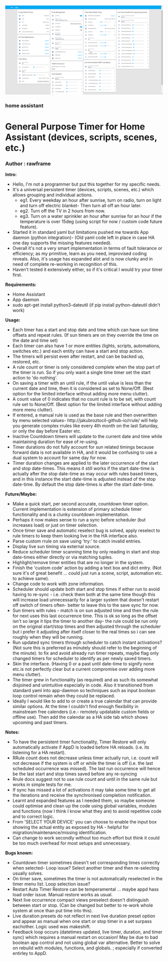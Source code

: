 ![](Timer.gif)

### home assistant
# General Purpose Timer for Home Assistant (devices, scripts, scenes, etc.)
### Author : rawframe

**Intro:**
- Hello, I'm not a programmer but put this together for my specific needs.
- It's a universal persistent timer (devices, scripts, scenes, etc.) which allows grouping and individual actions.
  - eg1. Every weekday an hour after sunrise, turn on radio, turn on light and turn off electric blanket- Then turn all off an hour later.
  - eg2. Turn off the TV in 2 hours from now.
  - eg3. Turn on a water sprinkler an hour after sunrise for an hour if the temperature is over 15deg (using script for now / custom code future feature).
- Started it in standard yaml but limitations pushed me towards App daemon (python integration)- (Old yaml code left in place in case HA one day supports the missing features needed).
- Overall it's not a very smart implementation in terms of fault tolerance or efficiency; as my primitive, learn as you need, improvised coding reveals. Also, it's usage has expanded alot and is now clunky and in need of complete re-working in recognition of this.
- Haven't tested it extensively either, so if it's critical I would try your timer first.

**Requirements:**
- Home Assistant
- App daemon
- sudo apt-get install python3-dateutil (if pip install python-dateutil didn't work)

**Usage:**
- Each timer has a start and stop date and time which can have sun time offsets and repeat rules. (If sun timers are on they override the time on the date and time set)
- Each timer can also have 1 or more entities (lights, scripts, automations, switches etc.) and each entity can have a start and stop action.
- The timers will persist even after restart, and can be backed up, restored, etc.
- A rule count or timer is only considered complete when the stop part of the timer is run. So if you only want a single time timer set the start action to 'do nothing'.
- On saving a timer with an until rule, if the until value is less than the current date and time, then it is considered as set to None/Off. (Best option for the limited interface without adding more menu clutter).
- A count value of 0 indicates that no count rule is to be set, with count rule set to None/Off. (Best option for the limited interface without adding more menu clutter).
- If entered, a manual rule is used as the base rule and then overwritten by menu selected values- http://jakubroztocil-github-io/rrule/ will help you generate complex rrules like every 4th month on the last Saturday, or only the day before Easter etc.
- Inactive Countdown timers will update to the current date and time while maintaining duration for ease of re-using.
- Timer durations do not fully account for sun related timings because forward data is not available in HA, and it would be confusing to use a dual system to account for same day for now.
- Timer duration changes are applied to the later occurrence of the start and stop date-times. This means it still works if the start date-time is actually after the stop date-time as may occur with rules based timers, and in this instance the start date-time is adjusted instead of the stop date-time. By default the stop date-times is after the start date-time.

**Future/Maybe:**
- Make a quick start, per second accurate, countdown timer option. Current implementation is extension of primary schedule timer functionality and is a clunky countdown implementation.
- Perhaps it now makes sense to run a sync before scheduler (but increases load) or just on timer selection.
- Once timer save and automatic reselect bug is solved, apply reselect to rule timers to keep them looking live in the HA interface also.
- Parse custom rrule on save using 'try:' to catch invalid entries.
- Display live sun timing via external source.
- Reduce scheduler timer scanning time by only reading in start and stop date-times either directly or via matching tuples.
- Highlight/remove timer entities that are no longer in the system.
- Finish the 'custom code' action by adding a text box and dict entry. (Not sure it's of great benefit ... could just run a scene, script, automation etc. to achieve same).
- Change code to work with zone information.
- Scheduler should update both start and stop times if either run to avoid having to re-sync - i.e. check them both at the same time though this will increase load unnecessarily for a larger system that doesn't restart off switch of timers often- better to leave this to the save sync for now.
- Sun timers with rules - match is on sun adjusted time and then the rule for next uses this last occurrence time. This is ok so long as the offset isn't so large it tips the timer to another day- the rule could be run only on the original start/stop times and then adjusted through the scheduler but i prefer it adjusting after itself closer to the real times so i can see roughly when they will be running.
- Run updated sync timers through scheduler to catch instant activations? (Not sure this is preferred as minutely should refer to the beginning of the minute). to fix and avoid already run timer repeats, maybe flag only changed timers for scheduler to identify as per newly saved timers.
- Skin the interface. (Having 0 or a past until date-time to signify none etc.is not perfectly clear but a current compromise over adding more menu clutter).
- The timer grew in functionality (as required) and as such its somewhat disjoined and unintuitive especially in code. Also it transitioned from standard yaml into app-daemon so techniques such as input boolean loop control remain when they could be replaced.
- Ideally I would like to add to or create a true calendar that can provide similar options. At the time I couldn't find enough flexibility in mainstream free calenders (i.e.- remotely updatable custom fields or offline use). Then add the calendar as a HA side tab which shows upcoming and past timers.

**Notes:**
- To have the persistent timer functionality, Timer Restore will only automatically activate if AppD is loaded before HA reloads. (i.e. its listening for a HA restart).
- RRule count does not decrease unless timer actually run, i.e. count will not decrease if the system is off or while the timer is off (i.e. the last scheduled occurrence was missed). The last run occurrence will hence be the last start and stop times saved before any re-syncing
- Rrule docs suggest not to use rule count and until in the same rule but works in simple tests for me.
- If sync has missed a lot of activations it may take some time to get all the iterations and receive the synchronised completion notification.
- Learnt and expanded features as I needed them, so maybe someone could optimise and clean up the code using global variables, modules and functions (now I think I know what they are) to avoid repetitive code and to correct logic.
- From 'SELECT YOUR DEVICE' you can choose to enable the input box showing the actual entity as exposed by HA - helpful for migration/maintenance/missing identification.
- Can change to work secondly without too much effort but think it could be too much overhead for most setups and unnecessary.

**Bugs known:**
- Countdown timer sometimes doesn't set corresponding times correctly when selected- Loop issue? Select another timer and then re-selecting usually solves.
- On timer save, sometimes the timer is not automatically reselected in the timer menu list. Loop selection issue?
- Restart Auto Timer Restore can be temperamental ... maybe appd hass load order issue. Manual restore works as usual.
- Next live occurrence compact views preselect doesn't distinguish between start or stop. (Can be changed but better to re-work whole system at once than put time into this).
- Live duration presets do not reflect in next live duration preset option and appear as manual when one start or stop timer in a set surpass eachother. Logic used was makeshift.
- Feedback loop occurs (datetimes updated, live timer, duration, and timer sync) which requires a manual restart on occasion! May be due to bad boolean app control and not using global var alternative. Better to solve on rebuild with modules, functions, and globals. ; especially if converted entirley to AppD.
